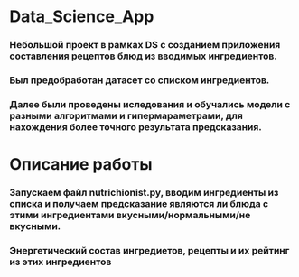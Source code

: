 # **Data_Science_App**
### Небольшой проект в рамках DS с созданием приложения составления рецептов блюд из вводимых ингредиентов.
### Был предобработан датасет со списком ингредиентов.
### Далее были проведены иследования и обучались модели с разными алгоритмами и гипермараметрами, для нахождения более точного результата предсказания.
# **Описание работы**
### Запускаем файл nutrichionist.py, вводим ингредиенты из списка и получаем предсказание являются ли блюда с этими ингредиентами вкусными/нормальными/не вкусными.
### Энергетический состав ингредиетов, рецепты и их рейтинг из этих ингредиентов

